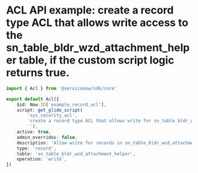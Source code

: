 # ACL API example: create a record type ACL that allows write access to the sn_table_bldr_wzd_attachment_helper table, if the custom script logic returns true.
```typescript
import { Acl } from '@servicenow/sdk/core'

export default Acl({
    $id: Now.ID['example_record_acl'],
    script: get_glide_script(
        'sys_security_acl', 
        'create a record type ACL that allows write for sn_table_bldr_wzd_attachment_helper table if record is new and user is the one who created the record', 
        ''),
    active: true,
    admin_overrides: false,
    description: 'Allow write for records in sn_table_bldr_wzd_attachment_helper, if the ACL script returns true.',
    type: 'record',
    table: 'sn_table_bldr_wzd_attachment_helper',
    operation: 'write',
})
```
